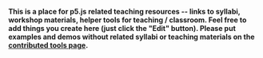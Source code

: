 **This is a place for p5.js related teaching resources -- links to syllabi, workshop materials, helper tools for teaching / classroom. Feel free to add things you create here (just click the "Edit" button). Please put examples and demos without related syllabi or teaching materials on the [contributed tools page](https://github.com/lmccart/p5.js/wiki/Contributed-Tools,-Projects,-Demos).**